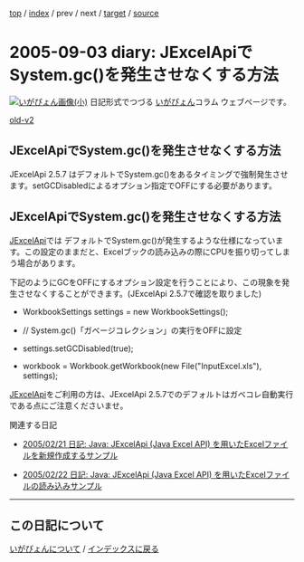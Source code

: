 [top](https://igapyon.github.io/diary/) 
 / [index](https://igapyon.github.io/diary/2005/index.html) 
 / prev 
 / next 
 / [target](https://igapyon.github.io/diary/2005/ig050903.html) 
 / [source](https://github.com/igapyon/diary/blob/gh-pages/2005/ig050903.html.src.md) 

2005-09-03 diary: JExcelApiでSystem.gc()を発生させなくする方法
=====================================================================================================
[![いがぴょん画像(小)](https://igapyon.github.io/diary/images/iga200306s.jpg "いがぴょん")](https://igapyon.github.io/diary/memo/memoigapyon.html) 日記形式でつづる [いがぴょん](https://igapyon.github.io/diary/memo/memoigapyon.html)コラム ウェブページです。

[old-v2](ig050903-orig.html)

## JExcelApiでSystem.gc()を発生させなくする方法

JExcelApi 2.5.7 はデフォルトでSystem.gc()をあるタイミングで強制発生させます。setGCDisabledによるオプション指定でOFFにする必要があります。

## JExcelApiでSystem.gc()を発生させなくする方法

[JExcelApi](http://www.igapyon.jp/igapyon/diary/keyword/jexcelapi.html)では デフォルトでSystem.gc()が発生するような仕様になっています。この設定のままだと、Excelブックの読み込みの際にCPUを振り切ってしまう場合があります。

下記のようにGCをOFFにするオプション設定を行うことにより、この現象を発生させなくすることができます。(JExcelApi 2.5.7で確認を取りました)
* WorkbookSettings settings = new WorkbookSettings();
  
* // System.gc()「ガベージコレクション」の実行をOFFに設定
  
* settings.setGCDisabled(true);
  
* workbook = Workbook.getWorkbook(new File("InputExcel.xls"), settings);

[JExcelApi](http://www.igapyon.jp/igapyon/diary/keyword/jexcelapi.html)をご利用の方は、JExcelApi 2.5.7でのデフォルトはガベコレ自動実行である点にご注意くださいませ。

関連する日記

* [2005/02/21 日記: Java: JExcelApi (Java Excel API) を用いたExcelファイルを新規作成するサンプル](ig050221.html)
  
* [2005/02/22 日記: Java: JExcelApi (Java Excel API) を用いたExcelファイルの読み込みサンプル](ig050222.html)


----------------------------------------------------------------------------------------------------

## この日記について
[いがぴょんについて](https://igapyon.github.io/diary/memo/memoigapyon.html) / [インデックスに戻る](https://igapyon.github.io/diary/idxall.html)
